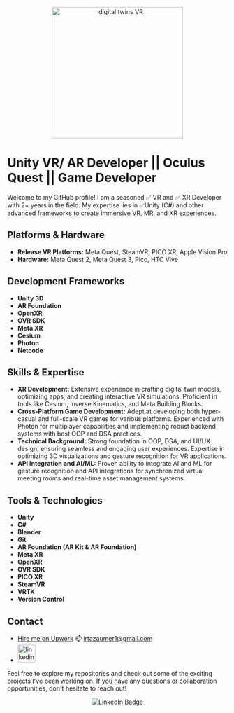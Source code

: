 <p align="center">
  <img src="https://github.com/user-attachments/assets/78a84957-f216-4dce-86a7-19c64aee3067" alt="digital twins VR" width="300">
</p>

# Unity VR/ AR Developer || Oculus Quest || Game Developer

Welcome to my GitHub profile! I am a seasoned ✅ VR and ✅ XR Developer with 2+ years in the field. My expertise lies in ✅Unity (C#) and other advanced frameworks to create immersive VR, MR, and XR experiences.

## Platforms & Hardware

- **Release VR Platforms:** Meta Quest, SteamVR, PICO XR, Apple Vision Pro
- **Hardware:** Meta Quest 2, Meta Quest 3, Pico, HTC Vive

## Development Frameworks

- **Unity 3D**
- **AR Foundation**
- **OpenXR**
- **OVR SDK**
- **Meta XR**
- **Cesium**
- **Photon**
- **Netcode**

## Skills & Expertise

- **XR Development:** Extensive experience in crafting digital twin models, optimizing apps, and creating interactive VR simulations. Proficient in tools like Cesium, Inverse Kinematics, and Meta Building Blocks.
- **Cross-Platform Game Development:** Adept at developing both hyper-casual and full-scale VR games for various platforms. Experienced with Photon for multiplayer capabilities and implementing robust backend systems with best OOP and DSA practices.
- **Technical Background:** Strong foundation in OOP, DSA, and UI/UX design, ensuring seamless and engaging user experiences. Expertise in optimizing 3D visualizations and gesture recognition for VR applications.
- **API Integration and AI/ML:** Proven ability to integrate AI and ML for gesture recognition and API integrations for synchronized virtual meeting rooms and real-time asset management systems.

## Tools & Technologies

- **Unity**
- **C#**
- **Blender**
- **Git**
- **AR Foundation (AR Kit & AR Foundation)**
- **Meta XR**
- **OpenXR**
- **OVR SDK**
- **PICO XR**
- **SteamVR**
- **VRTK**
- **Version Control**

## Contact

- [Hire me on Upwork](https://www.upwork.com/freelancers/~0187dbb8242c4fb3d4)
📫 [irtazaumer1@gmail.com](mailto:irtazaumer1@gmail.com)
- [<img src='https://cdn.jsdelivr.net/npm/simple-icons@3.0.1/icons/linkedin.svg' alt='linkedin' height='40'>](https://www.linkedin.com/in/iamirtazaumer/)

Feel free to explore my repositories and check out some of the exciting projects I've been working on. If you have any questions or collaboration opportunities, don't hesitate to reach out!

<p align="center">
  <a href="https://pk.linkedin.com/in/irtazau?trk=profile-badge" class="badge-base__link LI-simple-link">
    <img src="https://img.shields.io/badge/-LinkedIn-0A66C2?style=for-the-badge&logo=LinkedIn&logoColor=white" alt="LinkedIn Badge">
  </a>
</p>
